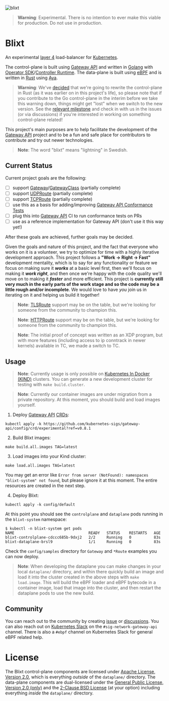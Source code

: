 ![blixt](https://github.com/kubernetes-sigs/blixt/assets/5332524/387ce94a-88fd-43a9-bde9-73fb9005564d)

> **Warning**: Experimental. There is no intention to ever make this viable for production. Do not use in production.

# Blixt

An experimental [layer 4][osi] load-balancer for [Kubernetes][k8s].

The control-plane is built using [Gateway API][gwapi] and written in
[Golang][go] with [Operator SDK][osdk]/[Controller Runtime][crn]. The
data-plane is built using [eBPF][ebpf] and is written in [Rust][rust] using
[Aya][aya].

> **Warning**: We've [decided](https://github.com/kubernetes-sigs/blixt/discussions/150) that we're going to rewrite
> the control-plane in Rust (as it was earlier on in this project's life), so please note that if you contribute to
> the Go control-plane in the interim before we take this warning down, things might get "lost" when we switch to the
> new version. See the [relevant milestone](https://github.com/kubernetes-sigs/blixt/milestone/8) and check in with
> us in the issues (or via discussions) if you're interested in working on something control-plane related!

This project's main purposes are to help facilitate the development of the
[Gateway API][gwapi] project and to be a fun and safe place for contributors to
contribute and try out newer technologies.

> **Note**: The word "blixt" means "lightning" in Swedish.

[osi]:https://en.wikipedia.org/wiki/OSI_model
[k8s]:https://kubernetes.io
[gwapi]:https://gateway-api.sigs.k8s.io
[go]:https://go.dev
[osdk]:https://sdk.operatorframework.io/
[crn]:https://github.com/kubernetes-sigs/controller-runtime
[ebpf]:https://www.tigera.io/learn/guides/ebpf/ebpf-xdp/
[rust]:https://rust-lang.org
[aya]:https://aya-rs.dev

## Current Status

Current project goals are the following:

- [ ] support [Gateway][gw]/[GatewayClass][gwc] (partially complete)
- [ ] support [UDPRoute][udproute] (partially complete)
- [ ] support [TCPRoute][tcproute] (partially complete)
- [ ] use this as a basis for adding/improving [Gateway API Conformance Tests][gwcnf]
- [ ] plug this into [Gateway API][gwapi] CI to run conformance tests on PRs
- [ ] use as a reference implementation for Gateway API (don't use it this way yet!)

After these goals are achieved, further goals may be decided.

Given the goals and nature of this project, and the fact that everyone who works
on it is a volunteer, we try to optimize for time with a highly iterative
development approach. This project follows a **"Work -> Right -> Fast"** development
mentality, which is to say for any functionality or feature we focus on making sure
it **_works_** at a basic level first, then we'll focus on making it **_work right_**,
and then once we're happy with the code quality we'll move on to making it **_faster_**
and more efficient. This project is **currently still very much in the early parts of
the work stage and so the code may be a little rough and/or incomplete**. We would love
to have _you_ join us in iterating on it and helping us build it together!

> **Note**: [TLSRoute][tlsroute] support may be on the table, but we're looking
> for someone from the community to champion this.

> **Note**: [HTTPRoute][httproute] support may be on the table, but we're looking
> for someone from the community to champion this.

> **Note**: The initial proof of concept was written as an XDP program, but
> with more features (including access to ip conntrack in newer kernels)
> available in TC, we made a switch to TC.

[gw]:https://gateway-api.sigs.k8s.io/references/spec/#gateway.networking.k8s.io/v1beta1.Gateway
[gwc]:https://gateway-api.sigs.k8s.io/references/spec/#gateway.networking.k8s.io/v1beta1.GatewayClass
[udproute]:https://gateway-api.sigs.k8s.io/references/spec/#gateway.networking.k8s.io/v1alpha2.UDPRoute
[tcproute]:https://gateway-api.sigs.k8s.io/references/spec/#gateway.networking.k8s.io/v1alpha2.TCPRoute
[gwcnf]:https://github.com/kubernetes-sigs/gateway-api/tree/main/conformance
[gwapi]:https://gateway-api.sigs.k8s.io
[tlsroute]:https://gateway-api.sigs.k8s.io/references/spec/#gateway.networking.k8s.io/v1alpha2.TLSRoute
[httproute]:https://gateway-api.sigs.k8s.io/references/spec/#gateway.networking.k8s.io/v1beta1.HTTPRoute

## Usage

> **Note**: Currently usage is only possible on [Kubernetes In Docker
> (KIND)][kind] clusters. You can generate a new development cluster for
> testing with `make build.cluster`.

> **Note**: Currently our container images are under migration from a private repository.
> At this moment, you should build and load images yourself.

1. Deploy [Gateway API][gwapi] [CRDs][crds]:

```console
kubectl apply -k https://github.com/kubernetes-sigs/gateway-api/config/crd/experimental?ref=v0.8.1
```

2. Build Blixt images:

```console
make build.all.images TAG=latest
```

3. Load images into your Kind cluster:

```console
make load.all.images TAG=latest
```
You may get an error like `Error from server (NotFound): namespaces "blixt-system" not found`, but please ignore it at this moment. The entire resources are created in the next step.


4. Deploy Blixt:

```console
kubectl apply -k config/default
```

At this point you should see the `controlplane` and `dataplane` pods running
in the `blixt-system` namespace:

```console
$ kubectl -n blixt-system get pods
NAME                                 READY   STATUS    RESTARTS   AGE
blixt-controlplane-cdccc685b-9dxj2   2/2     Running   0          83s
blixt-dataplane-brsl9                1/1     Running   0          83s
```

Check the `config/samples` directory for `Gateway` and `*Route` examples you
can now deploy.

> **Note**: When developing the dataplane you can make changes in your local
> `dataplane/` directory, and within there quickly build an image and load it
> into the cluster created in the above steps with `make load.image`. This will
> build the eBPF loader and eBPF bytecode in a container image, load that image
> into the cluster, and then restart the dataplane pods to use the new build.

[kind]:https://github.com/kubernetes-sigs/kind
[gwapi]:https://github.com/kubernetes-sigs/gateway-api
[crds]:https://kubernetes.io/docs/concepts/extend-kubernetes/api-extension/custom-resources/

## Community

You can reach out to the community by creating [issue][issues] or
[discussions][disc]. You can also reach out on [Kubernetes Slack][kslack] on the
`#sig-network-gateway-api` channel. There is also a `#ebpf` channel on
Kubernetes Slack for general eBPF related help.

[donation]:https://github.com/kubernetes/org/issues/3875
[gwapi]:https://gateway-api.sigs.k8s.io/
[gwapi-meet]:https://gateway-api.sigs.k8s.io/contributing/#meetings
[issues]:https://github.com/kubernetes-sigs/blixt/issues
[disc]:https://github.com/kubernetes-sigs/blixt/discussions
[kslack]:https://kubernetes.slack.com

# License

The Blixt control-plane components are licensed under [Apache License, Version
2.0][apache2], which is everything _outside_ of the `dataplane/` directory. The
data-plane components are dual-licensed under the [General Public License,
Version 2.0 (only)][gplv2] and the [2-Clause BSD License][bsd2c] (at your
option) including everything _inside_ the `dataplane/` directory.

[apache2]:https://github.com/kubernetes-sigs/blixt/blob/main/LICENSE
[gplv2]:https://github.com/kubernetes-sigs/blixt/blob/main/dataplane/LICENSE.GPL-2.0
[bsd2c]:https://github.com/kubernetes-sigs/blixt/blob/main/dataplane/LICENSE.BSD-2-Clause
